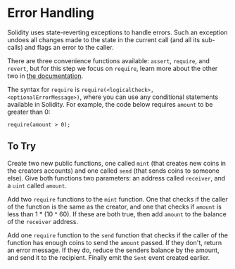 # Error Handling

Solidity uses state-reverting exceptions to handle errors. Such an exception undoes all changes made to the state in the current call (and all its sub-calls) and flags an error to the caller.

There are three convenience functions available: `assert`, `require`, and `revert`, but for this step we focus on `require`, learn more about the other two in [the documentation](https://solidity.readthedocs.io/en/latest/control-structures.html#assert-and-require).

The syntax for `require` is `require(<logicalCheck>, <optionalErrorMessage>)`, where you can use any conditional statements available in Solidity. For example, the code below requires `amount` to be greater than 0:

```solidity
require(amount > 0);
```

## To Try

Create two new public functions, one called `mint` (that creates new coins in the creators accounts) and one called `send` (that sends coins to someone else). Give both functions two parameters: an address called `receiver`, and a `uint` called `amount`.

Add two `require` functions to the `mint` function. One that checks if the caller of the function is the same as the creator, and one that checks if `amount` is less than 1 \* (10 ^ 60). If these are both true, then add `amount` to the balance of the `receiver` address.

Add one `require` function to the `send` function that checks if the caller of the function has enough coins to send the `amount` passed. If they don't, return an error message. If they do, reduce the senders balance by the amount, and send it to the recipient. Finally emit the `Sent` event created earlier.
